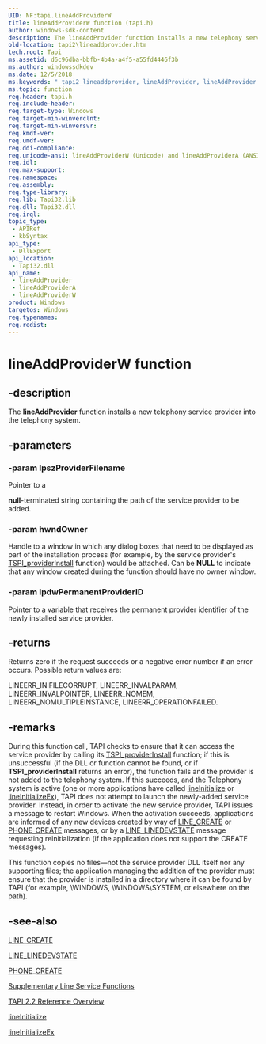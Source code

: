 ```yaml
---
UID: NF:tapi.lineAddProviderW
title: lineAddProviderW function (tapi.h)
author: windows-sdk-content
description: The lineAddProvider function installs a new telephony service provider into the telephony system.
old-location: tapi2\lineaddprovider.htm
tech.root: Tapi
ms.assetid: d6c96dba-bbfb-4b4a-a4f5-a55fd4446f3b
ms.author: windowssdkdev
ms.date: 12/5/2018
ms.keywords: "_tapi2_lineaddprovider, lineAddProvider, lineAddProvider function [TAPI 2.2], lineAddProviderA, lineAddProviderW, tapi/lineAddProvider, tapi/lineAddProviderA, tapi/lineAddProviderW, tapi2.lineaddprovider"
ms.topic: function
req.header: tapi.h
req.include-header: 
req.target-type: Windows
req.target-min-winverclnt: 
req.target-min-winversvr: 
req.kmdf-ver: 
req.umdf-ver: 
req.ddi-compliance: 
req.unicode-ansi: lineAddProviderW (Unicode) and lineAddProviderA (ANSI)
req.idl: 
req.max-support: 
req.namespace: 
req.assembly: 
req.type-library: 
req.lib: Tapi32.lib
req.dll: Tapi32.dll
req.irql: 
topic_type:
 - APIRef
 - kbSyntax
api_type:
 - DllExport
api_location:
 - Tapi32.dll
api_name:
 - lineAddProvider
 - lineAddProviderA
 - lineAddProviderW
product: Windows
targetos: Windows
req.typenames: 
req.redist: 
---
```


# lineAddProviderW function


## -description


The 
<b>lineAddProvider</b> function installs a new telephony service provider into the telephony system.


## -parameters




### -param lpszProviderFilename

Pointer to a <b></b>

<b>null</b>-terminated string containing the path of the service provider to be added. 


### -param hwndOwner

Handle to a window in which any dialog boxes that need to be displayed as part of the installation process (for example, by the service provider's 
<a href="https://msdn.microsoft.com/fb8ec97d-b96c-4533-a83e-cb9a8b4adf51">TSPI_providerInstall</a> function) would be attached. Can be <b>NULL</b> to indicate that any window created during the function should have no owner window.


### -param lpdwPermanentProviderID

Pointer to a variable that receives the permanent provider identifier of the newly installed service provider.


## -returns



Returns zero if the request succeeds or a negative error number if an error occurs. Possible return values are:

LINEERR_INIFILECORRUPT, LINEERR_INVALPARAM, LINEERR_INVALPOINTER, LINEERR_NOMEM, LINEERR_NOMULTIPLEINSTANCE, LINEERR_OPERATIONFAILED.




## -remarks



During this function call, TAPI checks to ensure that it can access the service provider by calling its 
<a href="https://msdn.microsoft.com/fb8ec97d-b96c-4533-a83e-cb9a8b4adf51">TSPI_providerInstall</a> function; if this is unsuccessful (if the DLL or function cannot be found, or if 
<b>TSPI_providerInstall</b> returns an error), the function fails and the provider is not added to the telephony system. If this succeeds, and the  Telephony system is active (one or more applications have called 
<a href="https://msdn.microsoft.com/4b406f19-be9b-4130-91a7-5fdfa56f7fc3">lineInitialize</a> or 
<a href="https://msdn.microsoft.com/18cd145d-e434-433a-ab10-91bf5b060c21">lineInitializeEx</a>), TAPI does not attempt to launch the newly-added service provider. Instead, in order to activate the new service provider, TAPI issues a message to restart Windows. When the activation succeeds, applications are informed of any new devices created by way of 
<a href="https://msdn.microsoft.com/d4735eab-392f-49d9-a1d9-5895d9232624">LINE_CREATE</a> or 
<a href="https://msdn.microsoft.com/62895b10-76ce-456e-ad02-e2b7764616a8">PHONE_CREATE</a> messages, or by a 
<a href="https://msdn.microsoft.com/15f616de-db47-4577-9a47-94f9292253dd">LINE_LINEDEVSTATE</a> message requesting reinitialization (if the application does not support the CREATE messages).

This function copies no files—not the service provider DLL itself nor any supporting files; the application managing the addition of the provider must ensure that the provider is installed in a directory where it can be found by TAPI (for example, \WINDOWS, \WINDOWS\SYSTEM, or elsewhere on the path).




## -see-also




<a href="https://msdn.microsoft.com/d4735eab-392f-49d9-a1d9-5895d9232624">LINE_CREATE</a>



<a href="https://msdn.microsoft.com/15f616de-db47-4577-9a47-94f9292253dd">LINE_LINEDEVSTATE</a>



<a href="https://msdn.microsoft.com/62895b10-76ce-456e-ad02-e2b7764616a8">PHONE_CREATE</a>



<a href="https://msdn.microsoft.com/d4338b3c-cd84-4abb-b74e-9df895c8355b">Supplementary Line Service Functions</a>



<a href="https://msdn.microsoft.com/d703b414-1389-416c-8e94-c1931979f0c9">TAPI 2.2 Reference Overview</a>



<a href="https://msdn.microsoft.com/4b406f19-be9b-4130-91a7-5fdfa56f7fc3">lineInitialize</a>



<a href="https://msdn.microsoft.com/18cd145d-e434-433a-ab10-91bf5b060c21">lineInitializeEx</a>
 

 

